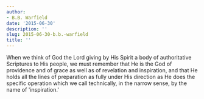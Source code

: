 ```yaml
---
author:
- B.B. Warfield
date: '2015-06-30'
description: ''
slug: 2015-06-30-b.b.-warfield
title: ''
---
```

When we think of God the Lord giving by His Spirit a body of authoritative Scriptures to His people, we must remember that He is the God of providence and of grace as well as of revelation and inspiration, and that He holds all the lines of preparation as fully under His direction as He does the specific operation which we call technically, in the narrow sense, by the name of 'inspiration.'



